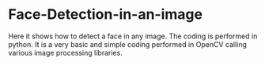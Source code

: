 # Face-Detection-in-an-image
Here it shows how to detect a face in any image. The coding is performed in python. It is a very basic and simple coding performed in OpenCV calling various image processing libraries.

